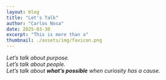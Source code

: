 ```yaml
---
layout: blog
title: "Let's Talk"
author: "Carlos Nosa"
date: 2025-03-30
excerpt: "This is more than a"
thumbnail: ./assets/img/favicon.png
---
```


*Let’s talk about purpose.  
Let’s talk about people.  
Let’s talk about **what’s possible** when curiosity has a cause.*

